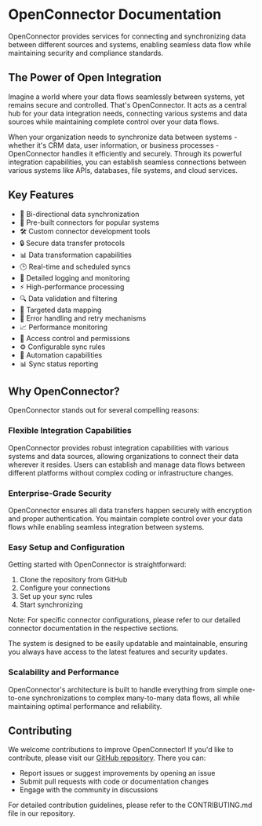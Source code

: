 # OpenConnector Documentation

OpenConnector provides services for connecting and synchronizing data between different sources and systems, enabling seamless data flow while maintaining security and compliance standards.

## The Power of Open Integration

Imagine a world where your data flows seamlessly between systems, yet remains secure and controlled. That's OpenConnector. It acts as a central hub for your data integration needs, connecting various systems and data sources while maintaining complete control over your data flows.

When your organization needs to synchronize data between systems - whether it's CRM data, user information, or business processes - OpenConnector handles it efficiently and securely. Through its powerful integration capabilities, you can establish seamless connections between various systems like APIs, databases, file systems, and cloud services.

## Key Features

- 🔄 Bi-directional data synchronization
- 🔌 Pre-built connectors for popular systems
- 🛠️ Custom connector development tools
- 🔒 Secure data transfer protocols
- 📊 Data transformation capabilities
- 🕒 Real-time and scheduled syncs
- 📝 Detailed logging and monitoring
- ⚡ High-performance processing
- 🔍 Data validation and filtering
- 🎯 Targeted data mapping
- 🔄 Error handling and retry mechanisms
- 📈 Performance monitoring
- 🔐 Access control and permissions
- ⚙️ Configurable sync rules
- 🤖 Automation capabilities
- 📊 Sync status reporting

## Why OpenConnector?

OpenConnector stands out for several compelling reasons:

### Flexible Integration Capabilities
OpenConnector provides robust integration capabilities with various systems and data sources, allowing organizations to connect their data wherever it resides. Users can establish and manage data flows between different platforms without complex coding or infrastructure changes.

### Enterprise-Grade Security
OpenConnector ensures all data transfers happen securely with encryption and proper authentication. You maintain complete control over your data flows while enabling seamless integration between systems.

### Easy Setup and Configuration
Getting started with OpenConnector is straightforward:

1. Clone the repository from GitHub
2. Configure your connections
3. Set up your sync rules
4. Start synchronizing

Note: For specific connector configurations, please refer to our detailed connector documentation in the respective sections.

The system is designed to be easily updatable and maintainable, ensuring you always have access to the latest features and security updates.

### Scalability and Performance
OpenConnector's architecture is built to handle everything from simple one-to-one synchronizations to complex many-to-many data flows, all while maintaining optimal performance and reliability.

## Contributing

We welcome contributions to improve OpenConnector! If you'd like to contribute, please visit our [GitHub repository](https://github.com/conductionnl/openconnector). There you can:

- Report issues or suggest improvements by opening an issue
- Submit pull requests with code or documentation changes
- Engage with the community in discussions

For detailed contribution guidelines, please refer to the CONTRIBUTING.md file in our repository.
